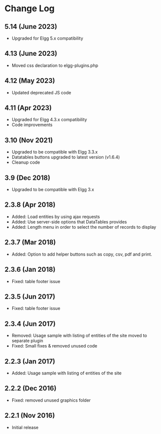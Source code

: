 # Change Log

## 5.14 (June 2023)

- Upgraded for Elgg 5.x compatibility

## 4.13 (June 2023)

- Moved css declaration to elgg-plugins.php

## 4.12 (May 2023)

- Updated deprecated JS code

## 4.11 (Apr 2023)

- Upgraded for Elgg 4.3.x compatibility
- Code improvements

## 3.10 (Nov 2021)

- Upgraded to be compatible with Elgg 3.3.x
- Datatables buttons upgraded to latest version (v1.6.4)
- Cleanup code

## 3.9 (Dec 2018)

- Upgraded to be compatible with Elgg 3.x

## 2.3.8 (Apr 2018)

- Added: Load entities by using ajax requests
- Added: Use server-side options that DataTables provides
- Added: Length menu in order to select the number of records to display

## 2.3.7 (Mar 2018)

- Added: Option to add helper buttons such as copy, csv, pdf and print.

## 2.3.6 (Jan 2018)

- Fixed: table footer issue

## 2.3.5 (Jun 2017)

- Fixed: table footer issue

## 2.3.4 (Jun 2017)

- Removed: Usage sample with listing of entities of the site moved to separate plugin
- Fixed: Small fixes & removed unused code

## 2.2.3 (Jan 2017)

- Added: Usage sample with listing of entities of the site

## 2.2.2 (Dec 2016)

- Fixed: removed unused graphics folder

## 2.2.1 (Nov 2016)

- Initial release
